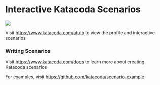 # Interactive Katacoda Scenarios

[![](http://shields.katacoda.com/katacoda/atulb/count.svg)](https://www.katacoda.com/atulb "Get your profile on Katacoda.com")

Visit https://www.katacoda.com/atulb to view the profile and interactive scenarios

### Writing Scenarios
Visit https://www.katacoda.com/docs to learn more about creating Katacoda scenarios

For examples, visit https://github.com/katacoda/scenario-example
